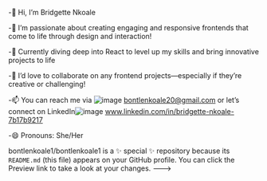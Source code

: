 -👋 Hi, I’m Bridgette Nkoale 

-👀 I’m passionate about creating engaging and responsive frontends that come to life through design and interaction!

-🌱 Currently diving deep into React to level up my skills and bring innovative projects to life

-💞️ I’d love to collaborate on any frontend projects—especially if they’re creative or challenging!

-📫 You can reach me via ![image](https://github.com/user-attachments/assets/650f244b-fdd6-4cd6-a4da-f8012342fd1a) bontlenkoale20@gmail.com
 or let’s connect on LinkedIn![image](https://github.com/user-attachments/assets/2a5cf59d-7dcf-45f3-8cea-3f5349f2afc3)
 www.linkedin.com/in/bridgette-nkoale-7b17b9217

-😄 Pronouns: She/Her


bontlenkoale1/bontlenkoale1 is a ✨ special ✨ repository because its `README.md` (this file) appears on your GitHub profile.
You can click the Preview link to take a look at your changes.
--->
